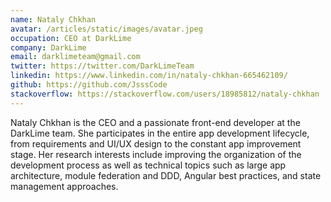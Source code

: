 ```yaml
---
name: Nataly Chkhan
avatar: /articles/static/images/avatar.jpeg
occupation: CEO at DarkLime
company: DarkLime
email: darklimeteam@gmail.com
twitter: https://twitter.com/DarkLimeTeam
linkedin: https://www.linkedin.com/in/nataly-chkhan-665462109/
github: https://github.com/JsssCode
stackoverflow: https://stackoverflow.com/users/18985812/nataly-chkhan
---
```


Nataly Chkhan is the CEO and a passionate front-end developer at the DarkLime team. She participates in the entire app development lifecycle, from requirements and UI/UX design to the constant app improvement stage. Her research interests include improving the organization of the development process as well as technical topics such as large app architecture, module federation and DDD, Angular best practices, and state management approaches.
 

